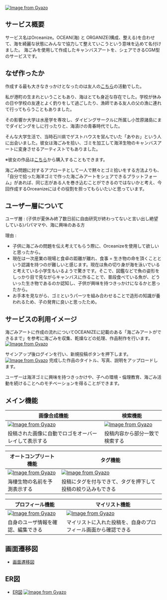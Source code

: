 [![Image from Gyazo](https://i.gyazo.com/56353f16d54066533dcc3312f9519a30.png)](https://gyazo.com/56353f16d54066533dcc3312f9519a30)
## サービス概要

サービス名はOrceanize。OCEAN(海) と ORGANIZE(構成、整える)を合わせて、海を綺麗な状態にみんなで協力して整えていこうという意味を込めて名付けました。
海ごみを使用して作成したキャンバスアートを、シェアできるCGM型のサービスです。

## なぜ作ったか

作成する最も大きなきっかけとなったのは友人の[こちら](https://www.nippon-foundation.or.jp/journal/2021/62108)の活動でした。

私が港町の生まれということもあり、海はとても身近な存在でした。学校が休みの日や学校の友達とよく釣りをして過ごしたり、漁師である友人の父の漁に連れて行ってもらうこともありました。

その影響か大学は水産学を専攻し、ダイビングサークルに所属し小笠原諸島にまでダイビングをしに行ったりと、海漬けの青春時代でした。

そんな大学生活で、当時石川県でゲストハウスを営んでいた「あやお」という人に出会いました。彼女は海ごみを拾い、ゴミを加工して海洋生物のキャンバスアートに変身させるアーティストでもありました。

※彼女の作品は[こちら](https://ayaogomi.com/)から購入することもできます。


海ごみ問題に対するアプローチとして一人で黙々とゴミ拾いをする方法よりも、「自分で拾った海洋ゴミで作った海ごみアートをシェアできるプラットフォーム」があれば、同じ志がある人を巻き込むことができるのではないかと考え、今回作成するOrceanizeにはその役割を担ってもらいたいと思っています。

## ユーザー層について

ユーザ層 :
(子供が夏休み終了数日前に自由研究が終わってないと言い出し絶望している)パパママや、海に興味のある方

理由 :
- 子供に海ごみの問題を伝え考えてもらう際に、Orceanizeを使用して欲しいと思ったから。
- 現在は一次産業の現場と食卓の距離が離れ、食事 = 生き物の命を頂くことという認識を持つのが難しいと感じます。現在は魚の切り身が海を泳いでいると考えている小学生もいるようで驚きです。そこで、図鑑などで魚の姿形をしっかり目で見ながらキャンバスに作ることで、普段食べている魚が、どういった生き物であるのか認知し、子供が興味を持つきっかけになるかと思ったから。
- お手本を見ながら、ゴミというパーツを組み合わせることで造形の知識が養われるため、子の発育に良いと思ったため。

## サービスの利用イメージ

海ごみアートに作成の流れについてOCEANIZEに記載のある「海ごみアートができるまで」を参考に海ごみを収集、乾燥などの処理、作品制作を行います。
[![Image from Gyazo](https://i.gyazo.com/a42c725828e479e9e6c28d166baa3262.gif)](https://gyazo.com/a42c725828e479e9e6c28d166baa3262)

サインアップ後ログインを行い、新規投稿ボタンを押下します。
[![Image from Gyazo](https://i.gyazo.com/4dec1a251763e0d72936fc98d8bbe0e1.gif)](https://gyazo.com/4dec1a251763e0d72936fc98d8bbe0e1)
完成した作品のタイトル、写真、説明をアップロードします。

ユーザーは海洋ゴミに興味を持つきっかけや、子への環境・倫理教育、海ごみ活動を続けることへのモチベーションを得ることができます。


## メイン機能
| 画像合成機能| 検索機能 |
| ------ | ------ |
| [![Image from Gyazo](https://i.gyazo.com/e72ff27964d0b4dce47301e3aa6b29da.gif)](https://gyazo.com/e72ff27964d0b4dce47301e3aa6b29da) |[![Image from Gyazo](https://i.gyazo.com/e3719641c898412d9cf7db82393be969.gif)](https://gyazo.com/e3719641c898412d9cf7db82393be969) |
| 投稿された画像に自動でロゴをオーバーレイして表示する| 投稿内容から部分一致で検索する|

| オートコンプリート機能| タグ機能 |
| ------ | ------ |
| [![Image from Gyazo](https://i.gyazo.com/1f635861a5cfbe23b9c026c0ca376c9c.gif)](https://gyazo.com/1f635861a5cfbe23b9c026c0ca376c9c) |[![Image from Gyazo](https://i.gyazo.com/61b45133e129f119b4a209124a5f9b26.gif)](https://gyazo.com/61b45133e129f119b4a209124a5f9b26) |
|海棲生物の名前を予測表示する| 投稿にタグを付与できて、タグを押下して投稿の絞り込みもできる|


| プロフィール機能| マイリスト機能 |
| ------ | ------ |
| [![Image from Gyazo](https://i.gyazo.com/b26450c406d2da40fb1f9c71865638c8.gif)](https://gyazo.com/b26450c406d2da40fb1f9c71865638c8) |[![Image from Gyazo](https://i.gyazo.com/9f43225afb858b511861836ec1c63d12.gif)](https://gyazo.com/9f43225afb858b511861836ec1c63d12)|
|自身のユーザ情報を確認、編集できる|マイリストに入れた投稿を、自身のプロフィール画面から確認できる|



## 画面遷移図
- [画面遷移図](https://www.figma.com/file/8riyMJZfu0Fy8BDb5C0idd/%E7%94%BB%E9%9D%A2%E9%81%B7%E7%A7%BB%E5%9B%B3?type=design&node-id=0%3A1&mode=design&t=rKMhkThrVv0XfyhR-1)


## ER図
- [ER図](https://drive.google.com/file/d/1ERuznY6CfGdyTzhuDkV-pXwzFLocjjqp/view?usp=sharing)
[![Image from Gyazo](https://i.gyazo.com/c5b97b7fc104a9c8a2ba956315d20c50.png)](https://gyazo.com/c5b97b7fc104a9c8a2ba956315d20c50)
